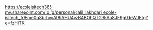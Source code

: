https://ecoleisitech365-my.sharepoint.com/:o:/g/personal/dalil_lakhdari_ecole-isitech_fr/Eme0q8brhvpAt8iAHU4yzB4BOhQTG95Aa8JF9g0deWJFtg?e=fzHiTK

